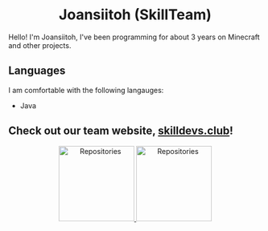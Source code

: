 <h1 align="center">Joansiitoh (SkillTeam)</h1>

Hello! I'm Joansiitoh, I've been programming for about 3 years on Minecraft and other projects.

## Languages

I am comfortable with the following langauges:

- Java


## Check out our team website, [skilldevs.club](https://skilldevs.club "skilldevs.club")!

<div align="center">

<a href="https://github.com/joansitoh?tab=repositories" title="Repositories">
    <img height="150px" width="auto" alt="Repositories" src="https://github-readme-stats.vercel.app/api/top-langs/?username=joansitoh&exclude_repo=git-commit-spam-ex,js-utils&hide=GLSL&layout=compact&theme=radical">
</a>
<a href="https://github.com/joansitoh?tab=repositories" title="Repositories">
    <img height="150px" width="auto" alt="Repositories" src="https://github-readme-stats.vercel.app/api?username=joansitoh&show_icons=true&theme=radical">
</a>

</div>
